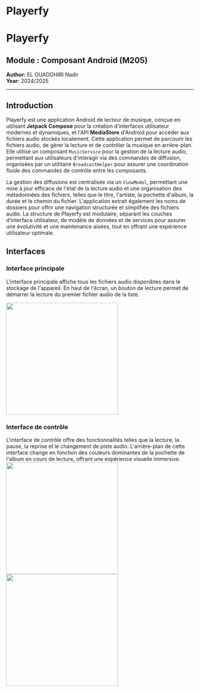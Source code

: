 # Playerfy
# Playerfy

## Module : Composant Android (M205)
**Author:** EL OUADGHIRI Nadir  
**Year:** 2024/2025  

---

## Introduction
Playerfy est une application Android de lecteur de musique, conçue en utilisant **Jetpack Compose** pour la création d'interfaces utilisateur modernes et dynamiques, et l'API **MediaStore** d'Android pour accéder aux fichiers audio stockés localement. Cette application permet de parcourir les fichiers audio, de gérer la lecture et de contrôler la musique en arrière-plan. Elle utilise un composant `MusicService` pour la gestion de la lecture audio, permettant aux utilisateurs d'interagir via des commandes de diffusion, organisées par un utilitaire `BroadcastHelper` pour assurer une coordination fluide des commandes de contrôle entre les composants. 

La gestion des diffusions est centralisée via un `ViewModel`, permettant une mise à jour efficace de l'état de la lecture audio et une organisation des métadonnées des fichiers, telles que le titre, l'artiste, la pochette d'album, la durée et le chemin du fichier. L'application extrait également les noms de dossiers pour offrir une navigation structurée et simplifiée des fichiers audio. La structure de Playerfy est modulaire, séparant les couches d’interface utilisateur, de modèle de données et de services pour assurer une évolutivité et une maintenance aisées, tout en offrant une expérience utilisateur optimale.

## Interfaces

### Interface principale
L'interface principale affiche tous les fichiers audio disponibles dans le stockage de l'appareil. En haut de l'écran, un bouton de lecture permet de démarrer la lecture du premier fichier audio de la liste.

<img src="https://github.com/user-attachments/assets/598278d0-cce2-4883-bd27-841d9aaf67a9" style="width: 300px"/>

### Interface de contrôle
L'interface de contrôle offre des fonctionnalités telles que la lecture, la pause, la reprise et le changement de piste audio. L'arrière-plan de cette interface change en fonction des couleurs dominantes de la pochette de l'album en cours de lecture, offrant une expérience visuelle immersive.
<img src="https://github.com/user-attachments/assets/0323b3a0-b411-43ba-b777-32bc08920e5b" style="width: 300px"/>
<img src="https://github.com/user-attachments/assets/4f796d88-8227-4162-ac64-98d480b7822e" style="width: 300px"/>

